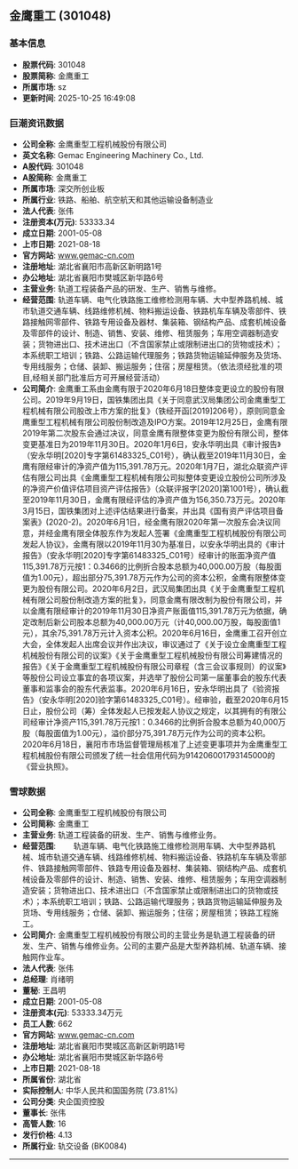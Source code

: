 ## 金鹰重工 (301048)

### 基本信息

- **股票代码**: 301048
- **股票简称**: 金鹰重工
- **所属市场**: sz
- **更新时间**: 2025-10-25 16:49:08

### 巨潮资讯数据

- **公司全称**: 金鹰重型工程机械股份有限公司
- **英文名称**: Gemac Engineering Machinery Co., Ltd.
- **A股代码**: 301048
- **A股简称**: 金鹰重工
- **所属市场**: 深交所创业板
- **所属行业**: 铁路、船舶、航空航天和其他运输设备制造业
- **法人代表**: 张伟
- **注册资本(万元)**: 53333.34
- **成立日期**: 2001-05-08
- **上市日期**: 2021-08-18
- **官方网站**: www.gemac-cn.com
- **注册地址**: 湖北省襄阳市高新区新明路1号
- **办公地址**: 湖北省襄阳市樊城区新华路6号
- **主营业务**: 轨道工程装备产品的研发、生产、销售与维修。
- **经营范围**: 轨道车辆、电气化铁路施工维修检测用车辆、大中型养路机械、城市轨道交通车辆、线路维修机械、物料搬运设备、铁路机车车辆及零部件、铁路接触网零部件、铁路专用设备及器材、集装箱、钢结构产品、成套机械设备及零部件的设计、制造、销售、安装、维修、租赁服务；车用空调器制造安装；货物进出口、技术进出口（不含国家禁止或限制进出口的货物或技术）；本系统职工培训；铁路、公路运输代理服务；铁路货物运输延伸服务及货场、专用线服务；仓储、装卸、搬运服务；住宿；房屋租赁。（依法须经批准的项目,经相关部门批准后方可开展经营活动）
- **公司简介**: 金鹰重工系由金鹰有限于2020年6月18日整体变更设立的股份有限公司。2019年9月19日，国铁集团出具《关于同意武汉局集团公司金鹰重型工程机械有限公司股改上市方案的批复》（铁经开函[2019]206号），原则同意金鹰重型工程机械有限公司股份制改造及IPO方案。2019年12月25日，金鹰有限2019年第二次股东会通过决议，同意金鹰有限整体变更为股份有限公司，整体变更基准日为2019年11月30日。2020年1月6日，安永华明出具《审计报告》（安永华明[2020]专字第61483325_C01号），确认截至2019年11月30日，金鹰有限经审计的净资产值为115,391.78万元。2020年1月7日，湖北众联资产评估有限公司出具《金鹰重型工程机械有限公司拟整体变更设立股份公司所涉及的净资产价值评估项目资产评估报告》（众联评报字[2020]第1001号），确认截至2019年11月30日，金鹰有限经评估的净资产值为156,350.73万元。2020年3月15日，国铁集团对上述评估结果进行备案，并出具《国有资产评估项目备案表》(2020-2)。2020年6月1日，经金鹰有限2020年第一次股东会决议同意，并经金鹰有限全体股东作为发起人签署《金鹰重型工程机械股份有限公司发起人协议》，金鹰有限以2019年11月30为基准日，以安永华明出具的《审计报告》（安永华明[2020]专字第61483325_C01号）经审计的账面净资产值115,391.78万元按1：0.3466的比例折合股本总额为40,000.00万股（每股面值为1.00元），超出部分75,391.78万元作为公司的资本公积，金鹰有限整体变更为股份有限公司。2020年6月2日，武汉局集团出具《关于金鹰重型工程机械有限公司股份制改造方案的批复》，同意金鹰有限改制为股份有限公司，并以金鹰有限经审计的2019年11月30日净资产账面值115,391.78万元为依据，确定改制后新公司股本总额为40,000.00万元（计40,000.00万股，每股面值1元），其余75,391.78万元计入资本公积。2020年6月16日，金鹰重工召开创立大会，全体发起人出席会议并作出决议，审议通过了《关于设立金鹰重型工程机械股份有限公司的议案》《关于金鹰重型工程机械股份有限公司筹建情况的报告》《关于金鹰重型工程机械股份有限公司章程（含三会议事规则）的议案》等股份公司设立事宜的各项议案，并选举了股份公司第一届董事会的股东代表董事和监事会的股东代表监事。2020年6月16日，安永华明出具了《验资报告》（安永华明[2020]验字第61483325_C01号）。经审验，截至2020年6月15日止，股份公司（筹）全体发起人已按发起人协议之规定，以其拥有的有限公司经审计净资产115,391.78万元按1：0.3466的比例折合股本总额为40,000万股（每股面值为1.00元），溢价部分75,391.78万元作为公司的资本公积。2020年6月18日，襄阳市市场监督管理局核准了上述变更事项并为金鹰重型工程机械股份有限公司颁发了统一社会信用代码为914206001793145000的《营业执照》。

### 雪球数据

- **公司全称**: 金鹰重型工程机械股份有限公司
- **公司简称**: 金鹰重工
- **主营业务**: 轨道工程装备的研发、生产、销售与维修业务。
- **经营范围**: 　　轨道车辆、电气化铁路施工维修检测用车辆、大中型养路机械、城市轨道交通车辆、线路维修机械、物料搬运设备、铁路机车车辆及零部件、铁路接触网零部件、铁路专用设备及器材、集装箱、钢结构产品、成套机械设备及零部件的设计、制造、销售、安装、维修、租赁服务；车用空调器制造安装；货物进出口、技术进出口（不含国家禁止或限制进出口的货物或技术）；本系统职工培训；铁路、公路运输代理服务；铁路货物运输延伸服务及货场、专用线服务；仓储、装卸、搬运服务；住宿；房屋租赁；铁路工程施工。
- **公司简介**: 金鹰重型工程机械股份有限公司的主营业务是轨道工程装备的研发、生产、销售与维修业务。公司的主要产品是大型养路机械、轨道车辆、接触网作业车。
- **法人代表**: 张伟
- **总经理**: 肖绪明
- **董秘**: 王昌明
- **成立日期**: 2001-05-08
- **注册资本(元)**: 53333.34万元
- **员工人数**: 662
- **官方网站**: www.gemac-cn.com
- **注册地址**: 湖北省襄阳市樊城区高新区新明路1号
- **办公地址**: 湖北省襄阳市樊城区新华路6号
- **上市日期**: 2021-08-18
- **所属省份**: 湖北省
- **实际控制人**: 中华人民共和国国务院 (73.81%)
- **公司分类**: 央企国资控股
- **董事长**: 张伟
- **高管人数**: 16
- **发行价格**: 4.13
- **所属行业**: 轨交设备 (BK0084)

---